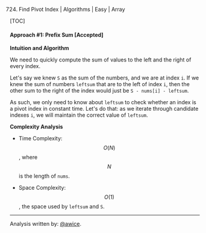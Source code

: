 724. Find Pivot Index | Algorithms | Easy | Array

[TOC]

#### Approach #1: Prefix Sum [Accepted]

**Intuition and Algorithm**

We need to quickly compute the sum of values to the left and the right of every index.

Let's say we knew `S` as the sum of the numbers, and we are at index `i`.  If we knew the sum of numbers `leftsum` that are to the left of index `i`, then the other sum to the right of the index would just be `S - nums[i] - leftsum`.  

As such, we only need to know about `leftsum` to check whether an index is a pivot index in constant time.  Let's do that: as we iterate through candidate indexes `i`, we will maintain the correct value of `leftsum`.



**Complexity Analysis**

* Time Complexity: $$O(N)$$, where $$N$$ is the length of `nums`.

* Space Complexity: $$O(1)$$, the space used by `leftsum` and `S`.

---

Analysis written by: [@awice](https://leetcode.com/awice).
